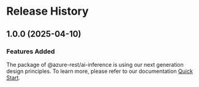 # Release History
    
## 1.0.0 (2025-04-10)

### Features Added

The package of @azure-rest/ai-inference is using our next generation design principles. To learn more, please refer to our documentation [Quick Start](https://aka.ms/azsdk/js/mgmt/quickstart).

